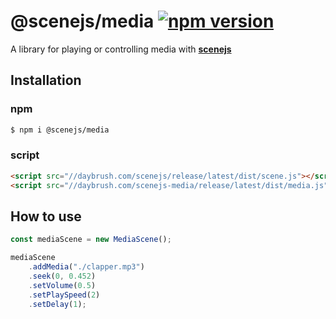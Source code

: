 # @scenejs/media [![npm version](https://badge.fury.io/js/%40scenejs%2Fmedia.svg)](https://badge.fury.io/js/%40scenejs%2Fmedia)

A library for playing or controlling media with **[scenejs](github.com/daybrush/scenejs)**

## Installation
### npm
```sh
$ npm i @scenejs/media
```

### script
```html
<script src="//daybrush.com/scenejs/release/latest/dist/scene.js"></script>
<script src="//daybrush.com/scenejs-media/release/latest/dist/media.js"></script>
```


## How to use
```js
const mediaScene = new MediaScene();

mediaScene
    .addMedia("./clapper.mp3")
    .seek(0, 0.452)
    .setVolume(0.5)
    .setPlaySpeed(2)
    .setDelay(1);

```